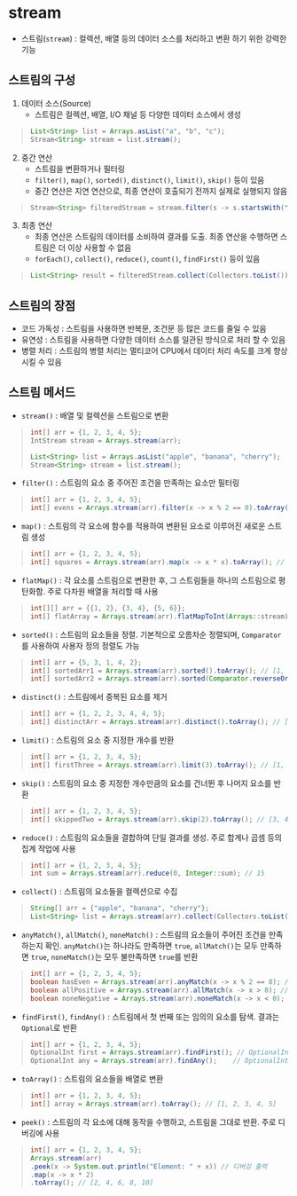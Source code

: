 # stream
- 스트림(`stream`) : 컬렉션, 배열 등의 데이터 소스를 처리하고 변환 하기 위한 강력한 기능

## 스트림의 구성
1. 데이터 소스(Source)
    - 스트림은 컬렉션, 배열, I/O 채널 등 다양한 데이터 소스에서 생성
> ```java
> List<String> list = Arrays.asList("a", "b", "c");
> Stream<String> stream = list.stream();
> ```

2. 중간 연산
    - 스트림을 변환하거나 필터링
    - `filter()`, `map()`, `sorted()`, `distinct()`, `limit()`, `skip()` 등이 있음
    - 중간 연산은 지연 연산으로, 최종 연산이 호출되기 전까지 실제로 실행되지 않음
> ```java
> Stream<String> filteredStream = stream.filter(s -> s.startsWith("a"));
> ```

3. 최종 연산
    - 최종 연산은 스트림의 데이터를 소비하여 결과를 도출. 최종 연산을 수행하면 스트림은 더 이상 사용할 수 없음
    - `forEach()`, `collect()`, `reduce()`, `count()`, `findFirst()` 등이 있음
> ```java
> List<String> result = filteredStream.collect(Collectors.toList());
> ```

## 스트림의 장점
- 코드 가독성 : 스트림을 사용하면 반복문, 조건문 등 많은 코드를 줄일 수 있음
- 유연성 : 스트림을 사용하면 다양한 데이터 소스를 일관된 방식으로 처리 할 수 있음
- 병렬 처리 : 스트림의 병렬 처리는 멀티코어 CPU에서 데이터 처리 속도를 크게 향상시킬 수 있음


## 스트림 메서드
- `stream()` : 배열 및 컬렉션을 스트림으로 변환
> ```java
> int[] arr = {1, 2, 3, 4, 5};
> IntStream stream = Arrays.stream(arr);
> 
> List<String> list = Arrays.asList("apple", "banana", "cherry");
> Stream<String> stream = list.stream();
> ```

- `filter()` : 스트림의 요소 중 주어진 조건을 만족하는 요소만 필터링
> ```java
> int[] arr = {1, 2, 3, 4, 5};
> int[] evens = Arrays.stream(arr).filter(x -> x % 2 == 0).toArray(); // 2로 나눈 나머지가 0인 요소들만 필터링 [2, 4] 
> ```

- `map()` : 스트림의 각 요소에 함수를 적용하여 변환된 요소로 이루어진 새로운 스트림 생성
> ```java
> int[] arr = {1, 2, 3, 4, 5};
> int[] squares = Arrays.stream(arr).map(x -> x * x).toArray(); // [1, 4, 9, 16, 25]
> ```

- `flatMap()` : 각 요소를 스트림으로 변환한 후, 그 스트림들을 하나의 스트림으로 평탄화함. 주로 다차원 배열을 처리할 때 사용
> ```java
> int[][] arr = {{1, 2}, {3, 4}, {5, 6}};
> int[] flatArray = Arrays.stream(arr).flatMapToInt(Arrays::stream).toArray(); // [1, 2, 3, 4, 5, 6]
> ```

- `sorted()` : 스트림의 요소들을 정렬. 기본적으로 오름차순 정렬되며, `Comparator`를 사용하여 사용자 정의 정렬도 가능
> ```java
> int[] arr = {5, 3, 1, 4, 2};
> int[] sortedArr1 = Arrays.stream(arr).sorted().toArray(); // [1, 2, 3, 4, 5]
> int[] sortedArr2 = Arrays.stream(arr).sorted(Comparator.reverseOrder).toArray(); // [5, 4, 3, 2 ,1]
> ```

- `distinct()` : 스트림에서 중복된 요소를 제거
> ```java
> int[] arr = {1, 2, 2, 3, 4, 4, 5};
> int[] distinctArr = Arrays.stream(arr).distinct().toArray(); // [1, 2, 3, 4, 5]
> ```

- `limit()` : 스트림의 요소 중 지정한 개수를 반환
> ```java
> int[] arr = {1, 2, 3, 4, 5};
> int[] firstThree = Arrays.stream(arr).limit(3).toArray(); // [1, 2, 3]
> ```

- `skip()` : 스트림의 요소 중 지정한 개수만큼의 요소를 건너뛴 후 나머지 요소를 반환
> ```java
> int[] arr = {1, 2, 3, 4, 5};
> int[] skippedTwo = Arrays.stream(arr).skip(2).toArray(); // [3, 4, 5]
> ```

- `reduce()` : 스트림의 요소들을 결합하여 단일 결과를 생성. 주로 합계나 곱셈 등의 집계 작업에 사용
> ```java
> int[] arr = {1, 2, 3, 4, 5};
> int sum = Arrays.stream(arr).reduce(0, Integer::sum); // 15
> ```

- `collect()` : 스트림의 요소들을 컬렉션으로 수집
> ```java
> String[] arr = {"apple", "banana", "cherry"};
> List<String> list = Arrays.stream(arr).collect(Collectors.toList()); // [apple, banana, cherry]
> ```

- `anyMatch()`, `allMatch()`, `noneMatch()` : 스트림의 요소들이 주어진 조건을 만족하는지 확인. `anyMatch()`는 하나라도 만족하면 `true`, `allMatch()`는 모두 만족하면 `true`, `noneMatch()`는 모두 불만족하면 `true`를 반환
> ```java
> int[] arr = {1, 2, 3, 4, 5};
> boolean hasEven = Arrays.stream(arr).anyMatch(x -> x % 2 == 0); // true
> boolean allPositive = Arrays.stream(arr).allMatch(x -> x > 0); // true
> boolean noneNegative = Arrays.stream(arr).noneMatch(x -> x < 0); // true
> ```

- `findFirst()`, `findAny()` : 스트림에서 첫 번째 또는 임의의 요소를 탐색. 결과는 `Optional`로 반환
> ```java
> int[] arr = {1, 2, 3, 4, 5};
> OptionalInt first = Arrays.stream(arr).findFirst(); // OptionalInt[1]
> OptionalInt any = Arrays.stream(arr).findAny();    // OptionalInt[1] (순차 스트림에서)
> ```

- `toArray()` : 스트림의 요소들을 배열로 변환
> ```java
> int[] arr = {1, 2, 3, 4, 5};
> int[] array = Arrays.stream(arr).toArray(); // [1, 2, 3, 4, 5]
> ```

- `peek()` : 스트림의 각 요소에 대해 동작을 수행하고, 스트림을 그대로 반환. 주로 디버깅에 사용
> ```java
> int[] arr = {1, 2, 3, 4, 5};
> Arrays.stream(arr)
> .peek(x -> System.out.println("Element: " + x)) // 디버깅 출력
> .map(x -> x * 2)
> .toArray(); // [2, 4, 6, 8, 10]
> ```